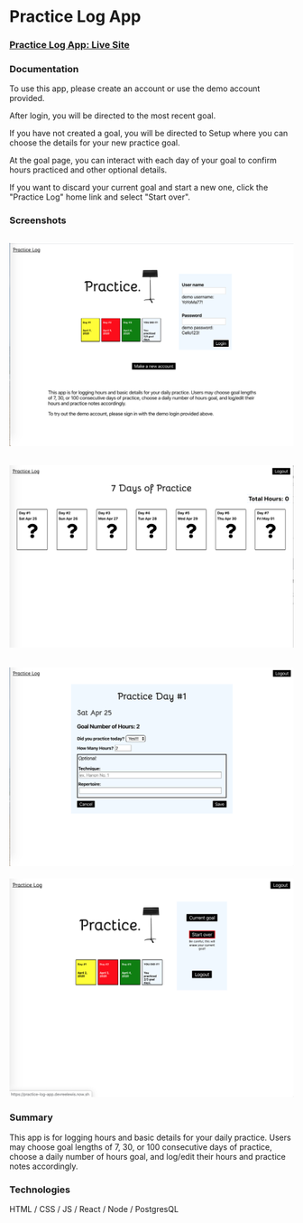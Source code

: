 # Practice Log App

### [Practice Log App: Live Site](https://practice-log-app.devreelewis.now.sh/)

### Documentation

To use this app, please create an account or use the demo account provided.

After login, you will be directed to the most recent goal.

If you have not created a goal, you will be directed to Setup where you can choose the details for your new practice goal.

At the goal page, you can interact with each day of your goal to confirm hours practiced and other optional details.

If you want to discard your current goal and start a new one, click the "Practice Log" home link and select "Start over".

### Screenshots

## ![](assets/Screen%20Shot%202020-04-25%20at%204.57.52%20PM.png)

## ![](assets/Screen%20Shot%202020-04-25%20at%204.59.01%20PM.png)

## ![](assets/Screen%20Shot%202020-04-25%20at%204.59.35%20PM.png)

![](assets/Screen%20Shot%202020-04-25%20at%205.03.59%20PM.png)

### Summary

This app is for logging hours and basic details for your daily practice. Users may choose goal lengths of 7, 30, or 100 consecutive days of practice, choose a daily number of hours goal, and log/edit their hours and practice notes accordingly.

### Technologies

HTML / CSS / JS / React / Node / PostgresQL
